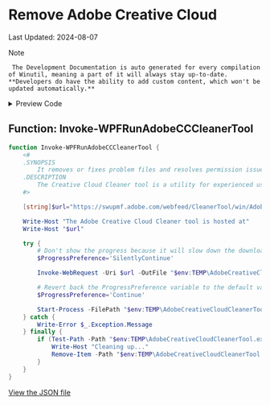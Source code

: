 # Remove Adobe Creative Cloud

Last Updated: 2024-08-07


> [!NOTE]
     The Development Documentation is auto generated for every compilation of Winutil, meaning a part of it will always stay up-to-date. **Developers do have the ability to add custom content, which won't be updated automatically.**


<!-- BEGIN CUSTOM CONTENT -->

<!-- END CUSTOM CONTENT -->

<details>
<summary>Preview Code</summary>

```json
{
  "Content": "Remove Adobe Creative Cloud",
  "category": "Fixes",
  "panel": "1",
  "Order": "a045_",
  "Type": "Button",
  "ButtonWidth": "300",
  "link": "https://christitustech.github.io/Winutil/dev/features/Fixes/RunAdobeCCCleanerTool"
}
```

</details>

## Function: Invoke-WPFRunAdobeCCCleanerTool

```powershell
function Invoke-WPFRunAdobeCCCleanerTool {
    <#
    .SYNOPSIS
        It removes or fixes problem files and resolves permission issues in registry keys.
    .DESCRIPTION
        The Creative Cloud Cleaner tool is a utility for experienced users to clean up corrupted installations.
    #>

    [string]$url="https://swupmf.adobe.com/webfeed/CleanerTool/win/AdobeCreativeCloudCleanerTool.exe"

    Write-Host "The Adobe Creative Cloud Cleaner tool is hosted at"
    Write-Host "$url"

    try {
        # Don't show the progress because it will slow down the download speed
        $ProgressPreference='SilentlyContinue'

        Invoke-WebRequest -Uri $url -OutFile "$env:TEMP\AdobeCreativeCloudCleanerTool.exe" -UseBasicParsing -ErrorAction SilentlyContinue -Verbose

        # Revert back the ProgressPreference variable to the default value since we got the file desired
        $ProgressPreference='Continue'

        Start-Process -FilePath "$env:TEMP\AdobeCreativeCloudCleanerTool.exe" -Wait -ErrorAction SilentlyContinue -Verbose
    } catch {
        Write-Error $_.Exception.Message
    } finally {
        if (Test-Path -Path "$env:TEMP\AdobeCreativeCloudCleanerTool.exe") {
            Write-Host "Cleaning up..."
            Remove-Item -Path "$env:TEMP\AdobeCreativeCloudCleanerTool.exe" -Verbose
        }
    }
}

```


<!-- BEGIN SECOND CUSTOM CONTENT -->

<!-- END SECOND CUSTOM CONTENT -->


[View the JSON file](https://github.com/ChrisTitusTech/Winutil/tree/main/config/feature.json)

